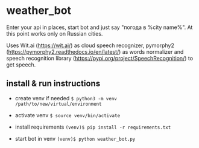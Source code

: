 # weather_bot

Enter your api in places, start bot and just say "погода в %city name%". At this point works only on Russian cities. 

Uses Wit.ai (https://wit.ai/) as cloud speech recognizer, pymorphy2 (https://pymorphy2.readthedocs.io/en/latest/) as words normalizer and speech recognition library (https://pypi.org/project/SpeechRecognition/) to get speech. 

##  install & run instructions 

* create venv if needed 
  `$ python3 -m venv /path/to/new/virtual/environment`

* activate venv 
  `$ source venv/bin/activate`

* install requirements
  `(venv)$ pip install -r requirements.txt`

* start bot in venv
  `(venv)$ python weather_bot.py`
